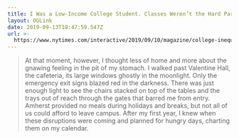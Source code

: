 ```yaml
---
title: I Was a Low-Income College Student. Classes Weren’t the Hard Part.
layout: OGLink
date: 2019-09-13T18:47:59.547Z
url: >-
  https://www.nytimes.com/interactive/2019/09/10/magazine/college-inequality.html
---
```

> At that moment, however, I thought less of home and more about the gnawing
feeling in the pit of my stomach. I walked past Valentine Hall, the cafeteria,
its large windows ghostly in the moonlight. Only the emergency exit signs
blazed red in the darkness. There was just enough light to see the chairs
stacked on top of the tables and the trays out of reach through the gates that
barred me from entry. Amherst provided no meals during holidays and breaks,
but not all of us could afford to leave campus. After my first year, I knew
when these disruptions were coming and planned for hungry days, charting them
on my calendar.
